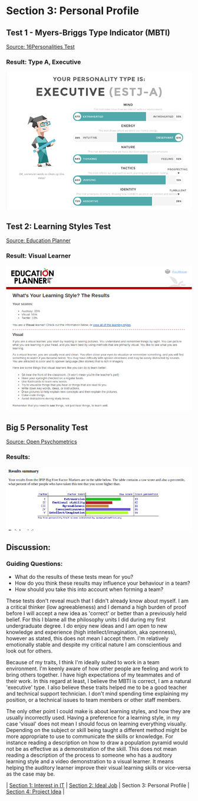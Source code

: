 # Section 3: Personal Profile

## Test 1 - Myers-Briggs Type Indicator (MBTI)

[Source: 16Personalities Test](https://www.16personalities.com/estj-personality)

### Result: Type A, Executive
<img src="../images/ESTJ.png" alt="ESTJ" width="800">

## Test 2: Learning Styles Test

[Source: Education Planner](http://www.educationplanner.org/students/self-assessments/learning-styles-results.shtml?event=results&A=7&V=11&T=2)

### Result: Visual Learner

<img src="../images/visuallearner.png" alt="ESTJ" width="800">

## Big 5 Personality Test
[Source: Open Psychometrics](https://openpsychometrics.org/tests/IPIP-BFFM/results.php?r=3.9,3.2,2.9,4.7,4.5#_V)

### Results:

<img src="../images/big5.png" alt="ESTJ" width="800">

## Discussion:

### Guiding Questions:

* What do the results of these tests mean for you?
* How do you think these results may influence your behaviour in a team?
* How should you take this into account when forming a team?

These tests don't reveal much that I didn't already know about myself. I am a critical thinker (low agreeableness) and I demand a high burden of proof before I will accept a new idea as 'correct' or better than a previously held belief. For this I blame all the philosophy units I did during my first undergraduate degree. I do enjoy new ideas and I am open to new knowledge and experience (high intellect/imagination, aka openness), however as stated, this does not mean I accept them. I'm relatively emotionally stable and despite my critical nature I am conscientious and look out for others.

Because of my traits, I think I'm ideally suited to work in a team environment. I'm keenly aware of how other people are feeling and work to bring others together. I have high expectations of my teammates and of their work. In this regard at least, I believe the MBTI is correct, I am a natural 'executive' type. I also believe these traits helped me to be a good teacher and technical support technician. I don't mind spending time explaining my position, or a technical issues to team members or other staff members. 

The only other point I could make is about learning styles, and how they are usually incorrectly used. Having a preference for a learning style, in my case 'visual' does not mean I should focus on learning everything visually. Depending on the subject or skill being taught a different method might be more appropriate to use to communicate the skills or knowledge. For instance reading a description on how to draw a population pyramid would not be as effective as a demonstration of the skill. This does not mean reading a description of the process to someone who has a auditory learning style and a video demonstration to a visual learner. It means helping the auditory learner improve their visual learning skills or vice-versa as the case may be.

| [Section 1: Interest in IT](../section1/section1.html) | [Section 2: Ideal Job](../section2/section2.html) | Section 3: Personal Profile | [Section 4: Project Idea](../section4/section4.html) |